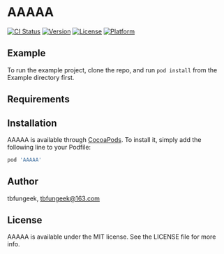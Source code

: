 # AAAAA

[![CI Status](https://img.shields.io/travis/tbfungeek/AAAAA.svg?style=flat)](https://travis-ci.org/tbfungeek/AAAAA)
[![Version](https://img.shields.io/cocoapods/v/AAAAA.svg?style=flat)](https://cocoapods.org/pods/AAAAA)
[![License](https://img.shields.io/cocoapods/l/AAAAA.svg?style=flat)](https://cocoapods.org/pods/AAAAA)
[![Platform](https://img.shields.io/cocoapods/p/AAAAA.svg?style=flat)](https://cocoapods.org/pods/AAAAA)

## Example

To run the example project, clone the repo, and run `pod install` from the Example directory first.

## Requirements

## Installation

AAAAA is available through [CocoaPods](https://cocoapods.org). To install
it, simply add the following line to your Podfile:

```ruby
pod 'AAAAA'
```

## Author

tbfungeek, tbfungeek@163.com

## License

AAAAA is available under the MIT license. See the LICENSE file for more info.
